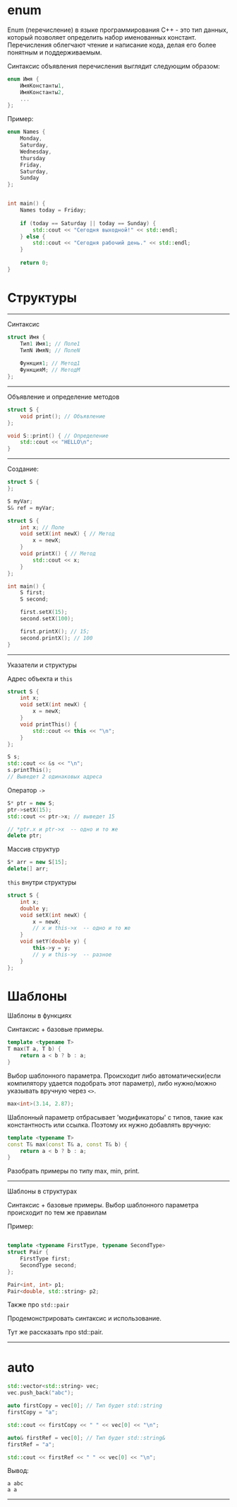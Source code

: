 # enum

Enum (перечисление) в языке программирования C++ - это тип данных, который позволяет определить набор именованных констант. Перечисления облегчают чтение и написание кода, делая его более понятным и поддерживаемым.

Синтаксис объявления перечисления выглядит следующим образом:

```c++
enum Имя {
    ИмяКонстанты1,
    ИмяКонстанты2,
    ...
};
```


Пример:

```c++
enum Names {
    Monday,
    Saturday,
    Wednesday,
    thursday
    Friday,
    Saturday,
    Sunday
};


int main() {
    Names today = Friday;
    
    if (today == Saturday || today == Sunday) {
        std::cout << "Сегодня выходной!" << std::endl;
    } else {
        std::cout << "Сегодня рабочий день." << std::endl;
    }
    
    return 0;
}
```



# Структуры


-----

Синтаксис

```c++
struct Имя {
    Тип1 Имя1; // Поле1
    ТипN ИмяN; // ПолеN
    
    Функция1; // Метод1
    ФункцияM; // МетодM
};
```

------

Объявление и определение методов

```c++
struct S {
    void print(); // Объявление
};

void S::print() { // Определение
    std::cout << "HELLO\n";
}
```

-------

Создание:

```c++
struct S {
};

S myVar;
S& ref = myVar;
```



```c++
struct S {
    int x; // Поле
    void setX(int newX) { // Метод
        x = newX;
    }
    void printX() { // Метод
        std::cout << x;
    }
};

int main() {
    S first;
    S second;

    first.setX(15);
    second.setX(100);

    first.printX(); // 15;
    second.printX(); // 100
}
```



-----

Указатели и структуры

Адрес объекта и `this`

```c++
struct S {
    int x;
    void setX(int newX) {
        x = newX;
    }
    void printThis() {
        std::cout << this << "\n";
    }
};
```

```c++
S s;
std::cout << &s << "\n";
s.printThis();
// Выведет 2 одинаковых адреса
```

Оператор `->`

```c++
S* ptr = new S;
ptr->setX(15);
std::cout << ptr->x; // выведет 15

// *ptr.x и ptr->x  -- одно и то же
delete ptr;
```

Массив структур

```c++
S* arr = new S[15];
delete[] arr;
```

`this` внутри структуры

```c++
struct S {
    int x;
    double y;
    void setX(int newX) {
        x = newX;
        // x и this->x  -- одно и то же
    }
    void setY(double y) {
        this->y = y;
        // y и this->y  -- разное
    }
};
```


# Шаблоны


Шаблоны в функциях

Синтаксис + базовые примеры.

```c++
template <typename T>
T max(T a, T b) {
    return a < b ? b : a;
}
```

Выбор шаблонного параметра. Происходит либо автоматически(если компилятору удается подобрать этот параметр), либо нужно/можно указывать вручную через `<>`.

```c++
max<int>(3.14, 2.87);
```

Шаблонный параметр отбрасывает 'модификаторы' с типов, такие как константность или ссылка. Поэтому их нужно добавлять вручную:

```c++
template <typename T>
const T& max(const T& a, const T& b) {
    return a < b ? b : a;
}
```

Разобрать примеры по типу max, min, print.

-------


Шаблоны в структурах

Синтаксис + базовые примеры. Выбор шаблонного параметра происходит по тем же правилам

Пример:

```c++

template <typename FirstType, typename SecondType>
struct Pair {
    FirstType first;
    SecondType second;
};

```

```c++
Pair<int, int> p1;
Pair<double, std::string> p2;
```

Также про `std::pair`

Продемонстрировать синтаксис и использование.

Тут же рассказать про std::pair.



----



# auto

```c++
std::vector<std::string> vec;
vec.push_back("abc");

auto firstCopy = vec[0]; // Тип будет std::string
firstCopy = "a";

std::cout << firstCopy << " " << vec[0] << "\n";

auto& firstRef = vec[0]; // Тип будет std::string&
firstRef = "a";

std::cout << firstRef << " " << vec[0] << "\n";
```

Вывод:
```
a abc
a a
```

--------